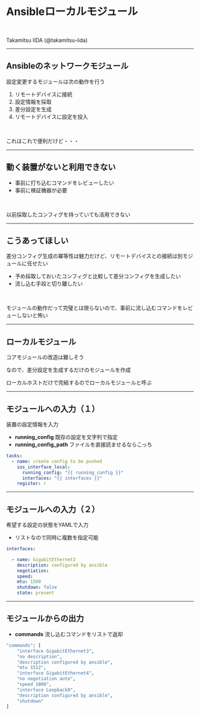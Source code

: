 <!-- markdownlint-disable MD012 -->

# Ansibleローカルモジュール

<br>

Takamitsu IIDA (@takamitsu-iida)

---

## Ansibleのネットワークモジュール

設定変更するモジュールは次の動作を行う

1. リモートデバイスに接続
1. 設定情報を採取
1. 差分設定を生成
1. リモートデバイスに設定を投入

<br>

これはこれで便利だけど・・・

---

## 動く装置がないと利用できない

- 事前に打ち込むコマンドをレビューしたい
- 事前に検証機器が必要

<br>

以前採取したコンフィグを持っていても活用できない

---

## こうあってほしい

差分コンフィグ生成の冪等性は魅力だけど、リモートデバイスとの接続は別モジュールに任せたい

- 予め採取しておいたコンフィグと比較して差分コンフィグを生成したい
- 流し込む手段と切り離したい

<br>

モジュールの動作だって完璧とは限らないので、事前に流し込むコマンドをレビューしないと怖い

---

## ローカルモジュール

コアモジュールの改造は難しそう

なので、差分設定を生成するだけのモジュールを作成

ローカルホストだけで完結するのでローカルモジュールと呼ぶ

---

## モジュールへの入力（１）

装置の設定情報を入力

- **running_config** 既存の設定を文字列で指定
- **running_config_path** ファイルを直接読ませるならこっち

```yaml
tasks:
  - name: create config to be pushed
    ios_interface_local:
      running_config: "{{ running_config }}"
      interfaces: "{{ interfaces }}"
    register: r
```

---

## モジュールへの入力（２）

希望する設定の状態をYAMLで入力

- リストなので同時に複数を指定可能

```yaml
interfaces:

  - name: GigabitEthernet3
    description: configured by ansible
    negotiation:
    speed:
    mtu: 1500
    shutdown: false
    state: present
```

---

## モジュールからの出力

- **commands** 流し込むコマンドをリストで返却

```bash
"commands": [
    "interface GigabitEthernet3",
    "no description",
    "description configured by ansible",
    "mtu 1512",
    "interface GigabitEthernet4",
    "no negotiation auto",
    "speed 1000",
    "interface Loopback0",
    "description configured by ansible",
    "shutdown"
]
```
